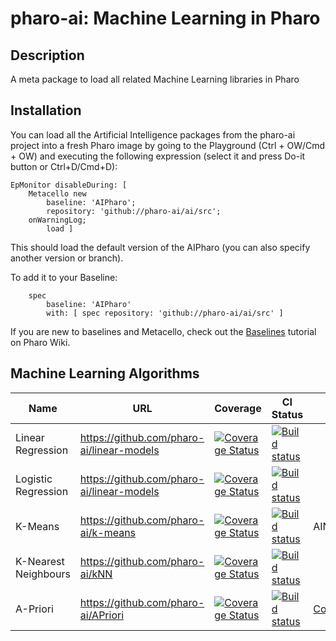 # pharo-ai: Machine Learning in Pharo

## Description

A meta package to load all related Machine Learning libraries in Pharo

## Installation

You can load all the Artificial Intelligence packages from the pharo-ai project into a fresh Pharo image by going to the Playground (Ctrl + OW/Cmd + OW) and executing the following expression (select it and press Do-it button or Ctrl+D/Cmd+D):

```smalltalk
EpMonitor disableDuring: [
    Metacello new
        baseline: 'AIPharo';
        repository: 'github://pharo-ai/ai/src';
	onWarningLog;
        load ]
```

This should load the default version of the AIPharo (you can also specify another version or branch).

To add it to your Baseline:

```smalltalk
    spec
	    baseline: 'AIPharo'
	    with: [ spec repository: 'github://pharo-ai/ai/src' ]
```

If you are new to baselines and Metacello, check out the [Baselines](https://github.com/pharo-open-documentation/pharo-wiki/blob/master/General/Baselines.md) tutorial on Pharo Wiki.

## Machine Learning Algorithms

| Name | URL | Coverage | CI Status | Dependencies |
|---|---|---|---|---|
| Linear Regression | https://github.com/pharo-ai/linear-models | [![Coverage Status](https://coveralls.io/repos/github/pharo-ai/linear-models/badge.svg?branch=master)](https://coveralls.io/github/pharo-ai/linear-models?branch=master) | [![Build status](https://github.com/pharo-ai/linear-models/workflows/CI/badge.svg)](https://github.com/pharo-ai/linear-regression/actions/workflows/test.yml) |  |
| Logistic Regression | https://github.com/pharo-ai/linear-models | [![Coverage Status](https://coveralls.io/repos/github/pharo-ai/linear-models/badge.svg?branch=master)](https://coveralls.io/github/pharo-ai/linear-models?branch=master) | [![Build status](https://github.com/pharo-ai/linear-models/workflows/CI/badge.svg)](https://github.com/pharo-ai/linear-regression/actions/workflows/test.yml) |  |
| K-Means | https://github.com/pharo-ai/k-means | [![Coverage Status](https://coveralls.io/repos/github/pharo-ai/KMeans/badge.svg?branch=master)](https://coveralls.io/github/pharo-ai/KMeans?branch=master) | [![Build status](https://github.com/pharo-ai/k-means/workflows/CI/badge.svg)](https://github.com/pharo-ai/k-means/actions/workflows/test.yml) | AINormalization |
| K-Nearest Neighbours | https://github.com/pharo-ai/kNN | [![Coverage Status](https://coveralls.io/repos/github/pharo-ai/kNN/badge.svg?branch=master)](https://coveralls.io/github/pharo-ai/kNN?branch=master) | [![Build status](https://github.com/pharo-ai/kNN/workflows/CI/badge.svg)](https://github.com/pharo-ai/kNN/actions/workflows/test.yml) |  |
| A-Priori | https://github.com/pharo-ai/APriori | [![Coverage Status](https://coveralls.io/repos/github/pharo-ai/APriori/badge.svg?branch=master)](https://coveralls.io/github/pharo-ai/APriori?branch=master) | [![Build status](https://github.com/pharo-ai/APriori/workflows/CI/badge.svg)](https://github.com/pharo-ai/APriori/actions/workflows/test.yml) | [ContainersOrderedSet](https://github.com/pharo-containers/Containers-OrderedSet) |
